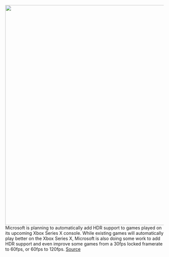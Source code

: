 <img src='https://cdn.vox-cdn.com/thumbor/8v2IvIs8kRbRs1fh6HxGfGPDuSI=/0x0:1920x1080/1200x800/filters:focal(807x387:1113x693)/cdn.vox-cdn.com/uploads/chorus_image/image/66859883/XboxSeriesXTech_Inline1.0.jpg' width='700px' /><br/>
Microsoft is planning to automatically add HDR support to games played on its upcoming Xbox Series X console. While existing games will automatically play better on the Xbox Series X, Microsoft is also doing some work to add HDR support and even improve some games from a 30fps locked framerate to 60fps, or 60fps to 120fps.
<a href='https://www.theverge.com/2020/5/28/21272937/microsoft-xbox-series-x-automatic-hdr-support-framerates'> Source <a/>
